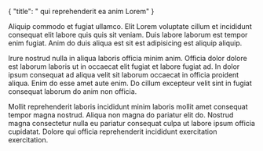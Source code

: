 {
  "title": " qui reprehenderit ea anim Lorem"
}

Aliquip commodo et fugiat ullamco. Elit Lorem voluptate cillum et incididunt consequat elit labore quis quis sit veniam. Duis labore laborum est tempor enim fugiat. Anim do duis aliqua est sit est adipisicing est aliquip aliquip.

Irure nostrud nulla in aliqua laboris officia minim anim. Officia dolor dolore est laborum laboris ut in occaecat elit fugiat et labore fugiat ad. In dolor ipsum consequat ad aliqua velit sit laborum occaecat in officia proident aliqua. Enim do esse amet aute enim. Do cillum excepteur velit sint in fugiat consequat laborum do anim non officia.

Mollit reprehenderit laboris incididunt minim laboris mollit amet consequat tempor magna nostrud. Aliqua non magna do pariatur elit do. Nostrud magna consectetur nulla eu pariatur consequat culpa ut labore ipsum officia cupidatat. Dolore qui officia reprehenderit incididunt exercitation exercitation.